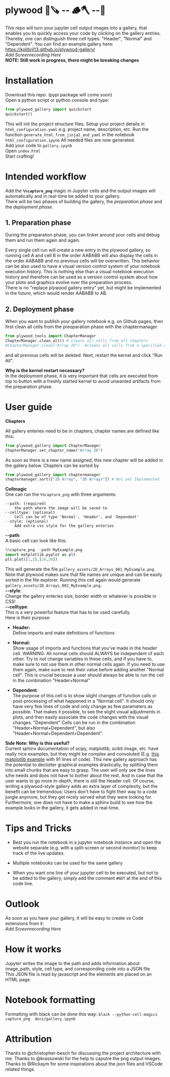 # plywood 🌲🪚 -- 🪵🪓 --🚪

This repo will turn your jupyter cell output images into a gallery, that enables you to quickly access your code by clicking on the gallery entries. Thereby, one can distinguish three cell types: "Header", "Normal" and "Dependent". 
You can find an example gallery here: https://kolibril13.github.io/plywood-gallery/   
*Add Screenrecording Here*  
**NOTE: Still work in progress, there might be breaking changes**

# Installation
Download this repo. (pypi package will come soon)  
Open a python script or python console and type:
```py
from plywood_gallery import quickstart
quickstart()
```
This will init the project structure files.
Setup your project details in `html_configuration.yaml` e.g. project name, description, etc.
Run the function `generate_html_from_jinja2_and_yaml` in the notebook  `html_configuration.ipynb`
All needed files are now generated.  
Add your code to `gallery.ipynb`   
Open `index.html`  
Start crafting! 

# Intended workflow

Add the **`%%capture_png`** magic in Jupyter cells and the output images will automatically and in real-time be added to your gallery.   
There will be two phases of building the gallery, the *preparation phase* and the *deployment phase.*

## 1. Preparation phase

During the preparation phase, you can tinker around your cells and debug them and run them again and again.

Every single cell run will create a new entry in the plywood gallery, so running cell A and cell B  in the order AABABB will also display the cells in the order AABABB and no previous cells will be overwritten. 
This behavior can be also used to have a visual version control system of your notebook execution history. 
This is nothing else than a visual notebook execution history and therefore can be used as a version control system about how your plots and graphics evolve over the preparation process.  
There is no "replace plywood gallery entry" yet, but might be implemented in the future, which would render AABABB to AB.

## 2. Deployment phase

When you want to publish your gallery notebook e.g. on Github pages, then first clean all cells from the preoparation phase with the chaptermanager  
```py
from plywood_tools import ChapterManager
ChapterManager.clean_all() # cleans all cells from all chapters
#ChapterManager.clean("Array 2D")  #cleans all cells from a specified chapter, Not yet Implemented
```

and all previous cells will be deleted.
Next, restart the kernel and click "Run All".

**Why is the kernel restart necessary?**  
In the deployment phase, it is very important that cells are executed from top to button with a freshly started kernel to avoid unwanted artifacts from the preparation phase.

# User guide

**Chapters**  

All gallery enteries need to be in chapters, chapter names are defined like this:
```py
from plywood_gallery import ChapterManager
ChapterManager.set_chapter_name("Array 2D")
```
As soon as there is a new name assigned, this new chapter will be added in the gallery below.
Chapters can be sorted by 
```py
from plywood_gallery import chaptermanager
chaptermanager.sort(["2D Array", "3D Arrays"]) # Not yet Implemented
```

**Cellmagic**  
One can run the `%%capture_png` with three arguments:
```
--path: (required)
    the path where the image will be saved to
--celltype: (optional)
    Cell can be of type 'Normal', 'Header', and 'Dependent'
--style: (optional)
    Add extra css style for the gallery enteries
```
**--path**:  
A basic cell can look like this:
```py
%%capture_png --path MyExample.png
import matplotlib.pyplot as plt
plt.plot([1,2],[10,20])
```
This will generate the file `gallery_assets/2D_Arrays_001_MyExample.png`. Note that plywood makes sure that file names are unique and can be easily sorted in the file explorer.
Running this cell again would generate `gallery_assets/2D_Arrays_002_MyExample.png`.   
**--style**:  
Change the gallery enteries size, border width or whatever is possible in CSS!  
**--celltype**:    
This is a very powerful feature that has to be used carefully.  
Here is their purpose:  

* **Header:**  
Define imports and make definitions of functions

* **Normal:**  
Show usage of imports and functions that you've made in the header cell. WARNING: All normal cells should ALWAYS be independent of each other. Try to not change variables in these cells, and if you have to, make sure to not use them in other normal cells again. If you need to use them again, make sure to rest their value before adding another "Normal cell". This is crucial because a user should always be able to run the cell in the combination "Header+Normal"
* **Dependent**:  
The purpose of this cell is to show slight changes of function calls or post-processing of what happened in a "Normal cell". It should only have very few lines of code and only change as few parameters as possible. That makes it possible, to see the slight visual adjustments in plots, and then easily associate the code changes with the visual changes. "Dependent" Cells can be run in the combination "Header+Normal+Dependent", but also "Header+Normal+Dependent+Dependent".



**Side Note: Why is this useful?**   
Current sphinx documentation of scipy, matplotlib, scikit image, etc. have really nice examples, but they might be complex and convoluted (E.g. [this matplotlib example](https://matplotlib.org/stable/gallery/shapes_and_collections/artist_reference.html#sphx-glr-gallery-shapes-and-collections-artist-reference-py)   with 91 lines of code).
This new gallery approach has the potential to declutter graphical examples drastically, by splitting them into small chunks that are easy to grasp. The user will only see the lines s/he needs and does not have to bother about the rest. And in case that the user wants to go more in-depth, there is still the Header cell.
Of course, writing a plywood-style gallery adds an extra layer of complexity, but the benefit can be tremendous: Users don't have to fight their way to a code jungle anymore, but they get nicely served what they were looking for.
Furthermore, one does not have to make a sphinx build to see how the example looks in the gallery, it gets added in real-time.


# Tips and Tricks

* Best you run the notebook in a jupyter notebook instance and open the website separate (e.g. with a split-screen or second monitor) to keep track of the live updates.

* Multiple notebooks can be used for the same gallery

* When you want one line of your jupyter cell to be executed, but not to be added to the gallery, simply add the comment `#NOT` at the end of this code line.

# Outlook
As soon as you have your gallery, it will be easy to create vs Code extensions from it:  
*Add Screenrecording Here*


# How it works
Jupyter writes the image to the path and adds information about image_path, style, cell type, and corresponding code into a JSON file.   
This JSON file is read by javascript and the elements are placed on an HTML page.

# Notebook formatting
Formatting with black can be done this way:
`black --python-cell-magics capture_png  docs/gallery.ipynb`


# Attribution

Thanks to @christopher-besch for discussing the project architecture with me.
Thanks to @krassowski for the help to caputre the png output images.
Thanks to @Rickaym for some inspirations about the json files and VSCode related things.